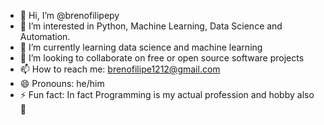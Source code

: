 - 👋 Hi, I’m @brenofilipepy
- 👀 I’m interested in Python, Machine Learning, Data Science and Automation. 
- 🌱 I’m currently learning data science and machine learning
- 💞️ I’m looking to collaborate on free or open source software projects
- 📫 How to reach me: brenofilipe1212@gmail.com
- 😄 Pronouns: he/him
- ⚡ Fun fact: In fact Programming is my actual profession and hobby also 👀

<!---
brenofilipepy/brenofilipepy is a ✨ special ✨ repository because its `README.md` (this file) appears on your GitHub profile.
You can click the Preview link to take a look at your changes.
--->
